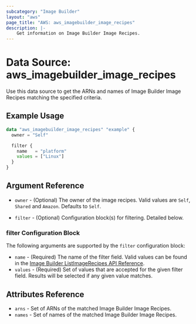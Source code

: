 ```yaml
---
subcategory: "Image Builder"
layout: "aws"
page_title: "AWS: aws_imagebuilder_image_recipes"
description: |-
    Get information on Image Builder Image Recipes.
---
```


# Data Source: aws_imagebuilder_image_recipes

Use this data source to get the ARNs and names of Image Builder Image Recipes matching the specified criteria.

## Example Usage

```terraform
data "aws_imagebuilder_image_recipes" "example" {
  owner = "Self"

  filter {
    name   = "platform"
    values = ["Linux"]
  }
}
```

## Argument Reference

* `owner` - (Optional) The owner of the image recipes. Valid values are `Self`, `Shared` and `Amazon`. Defaults to `Self`.

* `filter` - (Optional) Configuration block(s) for filtering. Detailed below.

### filter Configuration Block

The following arguments are supported by the `filter` configuration block:

* `name` - (Required) The name of the filter field. Valid values can be found in the [Image Builder ListImageRecipes API Reference](https://docs.aws.amazon.com/imagebuilder/latest/APIReference/API_ListImageRecipes.html).
* `values` - (Required) Set of values that are accepted for the given filter field. Results will be selected if any given value matches.

## Attributes Reference

* `arns` - Set of ARNs of the matched Image Builder Image Recipes.
* `names` - Set of names of the matched Image Builder Image Recipes.
